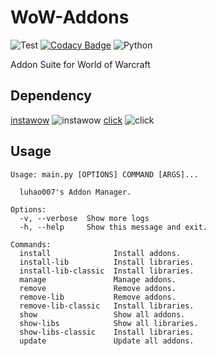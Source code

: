 # WoW-Addons
![Test](https://github.com/luhao007/WoW-Addons/workflows/Test/badge.svg)
[![Codacy Badge](https://app.codacy.com/project/badge/Grade/19e1c2da7b2a4e85816b0cf32d5bb120)](https://www.codacy.com/gh/luhao007/WoW-Addons/dashboard?utm_source=github.com&amp;utm_medium=referral&amp;utm_content=luhao007/WoW-Addons&amp;utm_campaign=Badge_Grade)
![Python](https://img.shields.io/badge/python-3.9-blue)

Addon Suite for World of Warcraft

## Dependency
[instawow](https://github.com/layday/instawow) ![instawow](https://img.shields.io/pypi/v/instawow)
[click](https://github.com/pallets/click) ![click](https://img.shields.io/pypi/v/click)

## Usage

```
Usage: main.py [OPTIONS] COMMAND [ARGS]...

  luhao007's Addon Manager.

Options:
  -v, --verbose  Show more logs
  -h, --help     Show this message and exit.

Commands:
  install              Install addons.
  install-lib          Install libraries.
  install-lib-classic  Install libraries.
  manage               Manage addons.
  remove               Remove addons.
  remove-lib           Remove addons.
  remove-lib-classic   Install libraries.
  show                 Show all addons.
  show-libs            Show all libraries.
  show-libs-classic    Install libraries.
  update               Update all addons.

```
